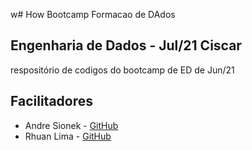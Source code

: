  w# How Bootcamp Formacao de DAdos

 ## Engenharia de Dados - Jul/21 Ciscar

 respositório de codigos do bootcamp de ED de Jun/21

 ## Facilitadores

 * Andre Sionek - [GitHub](www.google.com)
 * Rhuan Lima - [GitHub](www.pudim.com.br)

